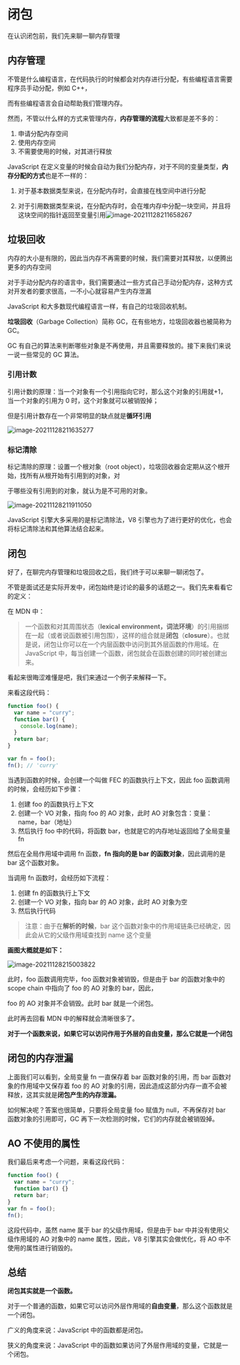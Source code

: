 # 闭包

在认识闭包前，我们先来聊一聊内存管理

## 内存管理

不管是什么编程语言，在代码执行的时候都会对内存进行分配，有些编程语言需要程序员手动分配，例如 C++，

而有些编程语言会自动帮助我们管理内存。

然而，不管以什么样的方式来管理内存，**内存管理的流程**大致都是差不多的：

1. 申请分配内存空间
2. 使用内存空间
3. 不需要使用的时候，对其进行释放

JavaScript 在定义变量的时候会自动为我们分配内存，对于不同的变量类型，**内存分配的方式**也是不一样的：

1. 对于基本数据类型来说，在分配内存时，会直接在栈空间中进行分配

2. 对于引用数据类型来说，在分配内存时，会在堆内存中分配一块空间，并且将这块空间的指针返回至变量引用![image-20211128211658267](https://codertzm.oss-cn-chengdu.aliyuncs.com/image-20211128211658267.png)

## 垃圾回收

内存的大小是有限的，因此当内存不再需要的时候，我们需要对其释放，以便腾出更多的内存空间

对于手动分配内存的语言中，我们需要通过一些方式自己手动分配内存，这种方式对开发者的要求很高，一不小心就容易产生内存泄漏

JavaScript 和大多数现代编程语言一样，有自己的垃圾回收机制。

**垃圾回收**（Garbage Collection）简称 GC，在有些地方，垃圾回收器也被简称为 GC。

GC 有自己的算法来判断哪些对象是不再使用，并且需要释放的。接下来我们来说一说一些常见的 GC 算法。

### 引用计数

引用计数的原理：当一个对象有一个引用指向它时，那么这个对象的引用就+1，当一个对象的引用为 0 时，这个对象就可以被销毁掉；

但是引用计数存在一个非常明显的缺点就是**循环引用**

![image-20211128211635277](https://codertzm.oss-cn-chengdu.aliyuncs.com/image-20211128211635277.png)

### 标记清除

标记清除的原理：设置一个根对象（root object），垃圾回收器会定期从这个根开始，找所有从根开始有引用到的对象，对

于哪些没有引用到的对象，就认为是不可用的对象。

![image-20211128211911050](https://codertzm.oss-cn-chengdu.aliyuncs.com/image-20211128211911050.png)

JavaScript 引擎大多采用的是标记清除法，V8 引擎也为了进行更好的优化，也会将标记清除法和其他算法结合起来。

## 闭包

好了，在聊完内存管理和垃圾回收之后，我们终于可以来聊一聊闭包了。

不管是面试还是实际开发中，闭包始终是讨论的最多的话题之一。我们先来看看它的定义：

在 MDN 中：

> 一个函数和对其周围状态（**lexical environment，词法环境**）的引用捆绑在一起（或者说函数被引用包围），这样的组合就是**闭包**（**closure**）。也就是说，闭包让你可以在一个内层函数中访问到其外层函数的作用域。在 JavaScript 中，每当创建一个函数，闭包就会在函数创建的同时被创建出来。

看起来很晦涩难懂是吧，我们来通过一个例子来解释一下。

来看这段代码：

```js
function foo() {
  var name = "curry";
  function bar() {
    console.log(name);
  }
  return bar;
}

var fn = foo();
fn(); // 'curry'
```

当遇到函数的时候，会创建一个叫做 FEC 的函数执行上下文，因此 foo 函数调用的时候，会经历如下步骤：

1. 创建 foo 的函数执行上下文
2. 创建一个 VO 对象，指向 foo 的 AO 对象，此时 AO 对象包含：变量：name，bar（地址）
3. 然后执行 foo 中的代码，将函数 bar，也就是它的内存地址返回给了全局变量 fn

然后在全局作用域中调用 fn 函数，**fn 指向的是 bar 的函数对象**，因此调用的是 bar 这个函数对象。

当调用 fn 函数时，会经历如下流程：

1. 创建 fn 的函数执行上下文
2. 创建一个 VO 对象，指向 bar 的 AO 对象，此时 AO 对象为空
3. 然后执行代码

> 注意：由于在**解析的时候**，bar 这个函数对象中的作用域链条已经确定，因此会从它的父级作用域查找到 name 这个变量

**画图大概就是如下：**

![image-20211128215003822](https://codertzm.oss-cn-chengdu.aliyuncs.com/image-20211128215003822.png)

此时，foo 函数调用完毕，foo 函数对象被销毁，但是由于 bar 的函数对象中的 scope chain 中指向了 foo 的 AO 对象的 bar，因此，

foo 的 AO 对象并不会销毁。此时 bar 就是一个闭包。

此时再去回看 MDN 中的解释就会清晰很多了。

**对于一个函数来说，如果它可以访问作用于外层的自由变量，那么它就是一个闭包**

## 闭包的内存泄漏

上面我们可以看到，全局变量 fn 一直保存着 bar 函数对象的引用，而 bar 函数对象的作用域中又保存着 foo 的 AO 对象的引用，因此造成这部分内存一直不会被释放，这其实就是**闭包产生的内存泄漏。**

如何解决呢？答案也很简单，只要将全局变量 foo 赋值为 null，不再保存对 bar 函数对象的引用即可，GC 再下一次检测的时候，它们的内存就会被销毁掉。

## AO 不使用的属性

我们最后来考虑一个问题，来看这段代码：

```js
function foo() {
  var name = "curry";
  function bar() {}
  return bar;
}
var fn = foo();
fn();
```

这段代码中，虽然 name 属于 bar 的父级作用域，但是由于 bar 中并没有使用父级作用域的 AO 对象中的 name 属性，因此，V8 引擎其实会做优化，将 AO 中不使用的属性进行销毁的。

## 总结

**闭包其实就是一个函数。**

对于一个普通的函数，如果它可以访问外层作用域的**自由变量**，那么这个函数就是一个闭包。

广义的角度来说：JavaScript 中的函数都是闭包。

狭义的角度来说：JavaScript 中的函数如果访问了外层作用域的变量，它就是一个闭包。
